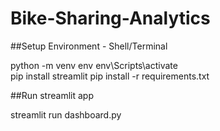 # Bike-Sharing-Analytics

##Setup Environment - Shell/Terminal

python -m venv env
env\Scripts\activate  
pip install streamlit 
pip install -r requirements.txt

##Run streamlit app

streamlit run dashboard.py

